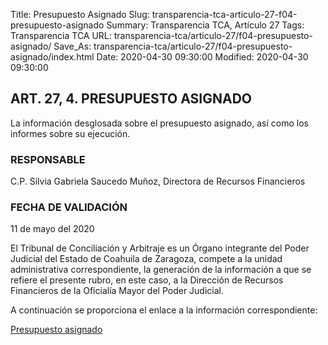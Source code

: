Title: Presupuesto Asignado
Slug: transparencia-tca-articulo-27-f04-presupuesto-asignado
Summary: Transparencia TCA, Artículo 27
Tags: Transparencia TCA
URL: transparencia-tca/articulo-27/f04-presupuesto-asignado/
Save_As: transparencia-tca/articulo-27/f04-presupuesto-asignado/index.html
Date: 2020-04-30 09:30:00
Modified: 2020-04-30 09:30:00


## ART. 27, 4. PRESUPUESTO ASIGNADO

La información desglosada sobre el presupuesto asignado, así como los informes sobre su ejecución.

### RESPONSABLE

C.P. Silvia Gabriela Saucedo Muñoz, Directora de Recursos Financieros

### FECHA DE VALIDACIÓN

11 de mayo del 2020

El Tribunal de Conciliación y Arbitraje es un Órgano integrante del Poder Judicial del Estado de Coahuila de Zaragoza, compete a la unidad administrativa correspondiente, la generación de la información a que se refiere el presente rubro, en este caso, a la Dirección de Recursos Financieros de la Oficialía Mayor del Poder Judicial.

A continuación se proporciona el enlace a la información correspondiente:

[Presupuesto asignado](https://www.pjecz.gob.mx/transparencia/articulo-27/f04-presupuesto-asignado)


